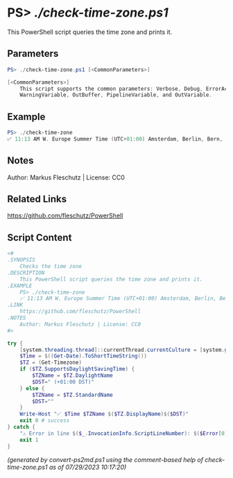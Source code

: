 PS> *./check-time-zone.ps1*
====================

This PowerShell script queries the time zone and prints it.

Parameters
----------
```powershell
PS> ./check-time-zone.ps1 [<CommonParameters>]

[<CommonParameters>]
    This script supports the common parameters: Verbose, Debug, ErrorAction, ErrorVariable, WarningAction, 
    WarningVariable, OutBuffer, PipelineVariable, and OutVariable.
```

Example
-------
```powershell
PS> ./check-time-zone
✅ 11:13 AM W. Europe Summer Time (UTC+01:00) Amsterdam, Berlin, Bern, Rome, Stockholm, Vienna (+01:00 DST)

```

Notes
-----
Author: Markus Fleschutz | License: CC0

Related Links
-------------
https://github.com/fleschutz/PowerShell

Script Content
--------------
```powershell
<#
.SYNOPSIS
	Checks the time zone
.DESCRIPTION
	This PowerShell script queries the time zone and prints it.
.EXAMPLE
	PS> ./check-time-zone
	✅ 11:13 AM W. Europe Summer Time (UTC+01:00) Amsterdam, Berlin, Bern, Rome, Stockholm, Vienna (+01:00 DST)
.LINK
	https://github.com/fleschutz/PowerShell
.NOTES
	Author: Markus Fleschutz | License: CC0
#>

try {
	[system.threading.thread]::currentThread.currentCulture = [system.globalization.cultureInfo]"en-US"
	$Time = $((Get-Date).ToShortTimeString())
	$TZ = (Get-Timezone)
	if ($TZ.SupportsDaylightSavingTime) {
		$TZName = $TZ.DaylightName
		$DST=" (+01:00 DST)"
	} else {
		$TZName = $TZ.StandardName
		$DST=""
	}
	Write-Host "✅ $Time $TZName $($TZ.DisplayName)$($DST)"
	exit 0 # success
} catch {
	"⚠️ Error in line $($_.InvocationInfo.ScriptLineNumber): $($Error[0])"
	exit 1
}
```

*(generated by convert-ps2md.ps1 using the comment-based help of check-time-zone.ps1 as of 07/29/2023 10:17:20)*
